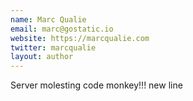 ```yaml
---
name: Marc Qualie
email: marc@gostatic.io
website: https://marcqualie.com
twitter: marcqualie
layout: author
---
```

Server molesting code monkey!!!
new line